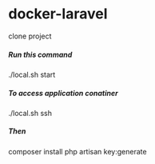 # docker-laravel
clone project
##### Run this command #####
./local.sh start
##### To access application conatiner ######
./local.sh ssh
##### Then #####
composer install
php artisan key:generate
